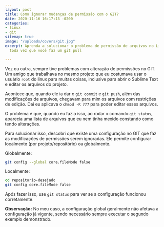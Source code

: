 ```yaml
---
layout: post
title: Como ignorar mudanças de permissão com o GIT?
date: 2020-11-16 16:17:13 -0200
categories:
- linux
- git
sitemap: true
image: "/uploads/covers/git.jpg"
excerpt: Aprenda a solucionar o problema de permissão de arquivos no Linux que ocorre
  toda vez que você faz um git pull

---
```

Vez ou outra, sempre tive problemas com alteração de permissões no GIT. Um amigo que trabalhava no mesmo projeto que eu costumava usar o usuário `root` do linux para muitas coisas, inclusive para abrir o Sublime Text e editar os arquivos do projeto.

Acontece que, quando ele ia dar o `git commit` e `git push`, além das modificações de arquivos, chegavam para mim os arquivos com restrições de edição. Daí eu aplicava o `chmod -R 777` para poder editar esses arquivos.

O problema é que, quando eu fazia isso, ao rodar o comando `git status`, aparecia uma lista de arquivos que eu nem tinha mexido constando como tendo alterações.

Para solucionar isso, descobri que existe uma configuração no GIT que faz as modificações de permissões serem ignoradas. Ele permite configurar localmente (por projeto/repositório) ou globalmente.

Globalmente:

```bash
git config --global core.fileMode false
```

Localmente:

```bash
cd repositorio-desejado
git config core.fileMode false
```

Após fazer isso, use `git status` para ver se a configuração funcionou corretamente.

**Observação:**
No meu caso, a configuração global geralmente não afetava a configuração já vigente, sendo necessário sempre executar o segundo exemplo demonstrado.